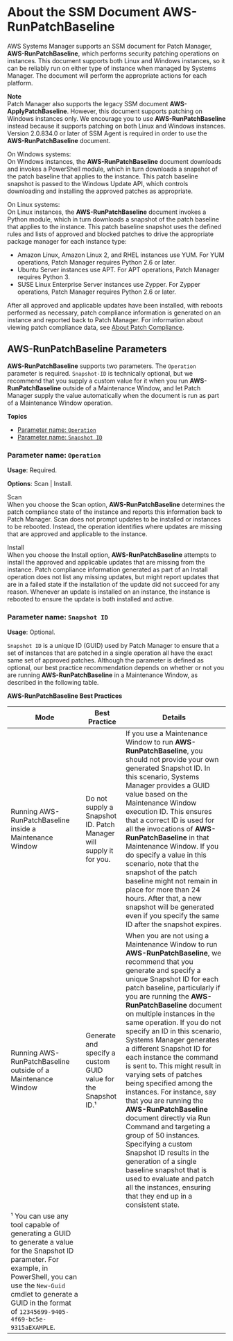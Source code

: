 # About the SSM Document AWS\-RunPatchBaseline<a name="patch-manager-about-aws-runpatchbaseline"></a>

AWS Systems Manager supports an SSM document for Patch Manager, **AWS\-RunPatchBaseline**, which performs security patching operations on instances\. This document supports both Linux and Windows instances, so it can be reliably run on either type of instance when managed by Systems Manager\. The document will perform the appropriate actions for each platform\.

**Note**  
Patch Manager also supports the legacy SSM document **AWS\-ApplyPatchBaseline**\. However, this document supports patching on Windows instances only\. We encourage you to use **AWS\-RunPatchBaseline** instead because it supports patching on both Linux and Windows instances\. Version 2\.0\.834\.0 or later of SSM Agent is required in order to use the **AWS\-RunPatchBaseline** document\.

On Windows systems:  
On Windows instances, the **AWS\-RunPatchBaseline** document downloads and invokes a PowerShell module, which in turn downloads a snapshot of the patch baseline that applies to the instance\. This patch baseline snapshot is passed to the Windows Update API, which controls downloading and installing the approved patches as appropriate\.

On Linux systems:  
On Linux instances, the **AWS\-RunPatchBaseline** document invokes a Python module, which in turn downloads a snapshot of the patch baseline that applies to the instance\. This patch baseline snapshot uses the defined rules and lists of approved and blocked patches to drive the appropriate package manager for each instance type:   
+  Amazon Linux, Amazon Linux 2, and RHEL instances use YUM\. For YUM operations, Patch Manager requires Python 2\.6 or later\. 
+  Ubuntu Server instances use APT\. For APT operations, Patch Manager requires Python 3\. 
+ SUSE Linux Enterprise Server instances use Zypper\. For Zypper operations, Patch Manager requires Python 2\.6 or later\.

After all approved and applicable updates have been installed, with reboots performed as necessary, patch compliance information is generated on an instance and reported back to Patch Manager\. For information about viewing patch compliance data, see [About Patch Compliance](sysman-compliance-about.md#sysman-compliance-monitor-patch)\. 

## AWS\-RunPatchBaseline Parameters<a name="patch-manager-about-aws-runpatchbaseline-parameters"></a>

**AWS\-RunPatchBaseline** supports two parameters\. The `Operation` parameter is required\. `Snapshot-ID` is technically optional, but we recommend that you supply a custom value for it when you run **AWS\-RunPatchBaseline** outside of a Maintenance Window, and let Patch Manager supply the value automatically when the document is run as part of a Maintenance Window operation\.

**Topics**
+ [Parameter name: `Operation`](#patch-manager-about-aws-runpatchbaseline-parameters-operation)
+ [Parameter name: `Snapshot ID`](#patch-manager-about-aws-runpatchbaseline-parameters-snapshot-id)

### Parameter name: `Operation`<a name="patch-manager-about-aws-runpatchbaseline-parameters-operation"></a>

**Usage**: Required\.

**Options**: Scan \| Install\. 

Scan  
When you choose the Scan option, **AWS\-RunPatchBaseline** determines the patch compliance state of the instance and reports this information back to Patch Manager\. Scan does not prompt updates to be installed or instances to be rebooted\. Instead, the operation identifies where updates are missing that are approved and applicable to the instance\. 

Install  
When you choose the Install option, **AWS\-RunPatchBaseline** attempts to install the approved and applicable updates that are missing from the instance\. Patch compliance information generated as part of an Install operation does not list any missing updates, but might report updates that are in a failed state if the installation of the update did not succeed for any reason\. Whenever an update is installed on an instance, the instance is rebooted to ensure the update is both installed and active\.

### Parameter name: `Snapshot ID`<a name="patch-manager-about-aws-runpatchbaseline-parameters-snapshot-id"></a>

**Usage**: Optional\.

`Snapshot ID` is a unique ID \(GUID\) used by Patch Manager to ensure that a set of instances that are patched in a single operation all have the exact same set of approved patches\. Although the parameter is defined as optional, our best practice recommendation depends on whether or not you are running **AWS\-RunPatchBaseline** in a Maintenance Window, as described in the following table\.


**AWS\-RunPatchBaseline Best Practices**  

| Mode | Best Practice | Details | 
| --- | --- | --- | 
| Running AWS\-RunPatchBaseline inside a Maintenance Window | Do not supply a Snapshot ID\. Patch Manager will supply it for you\. |  If you use a Maintenance Window to run **AWS\-RunPatchBaseline**, you should not provide your own generated Snapshot ID\. In this scenario, Systems Manager provides a GUID value based on the Maintenance Window execution ID\. This ensures that a correct ID is used for all the invocations of **AWS\-RunPatchBaseline** in that Maintenance Window\.  If you do specify a value in this scenario, note that the snapshot of the patch baseline might not remain in place for more than 24 hours\. After that, a new snapshot will be generated even if you specify the same ID after the snapshot expires\.   | 
| Running AWS\-RunPatchBaseline outside of a Maintenance Window | Generate and specify a custom GUID value for the Snapshot ID\.¹ |  When you are not using a Maintenance Window to run **AWS\-RunPatchBaseline**, we recommend that you generate and specify a unique Snapshot ID for each patch baseline, particularly if you are running the **AWS\-RunPatchBaseline** document on multiple instances in the same operation\. If you do not specify an ID in this scenario, Systems Manager generates a different Snapshot ID for each instance the command is sent to\. This might result in varying sets of patches being specified among the instances\. For instance, say that you are running the **AWS\-RunPatchBaseline** document directly via Run Command and targeting a group of 50 instances\. Specifying a custom Snapshot ID results in the generation of a single baseline snapshot that is used to evaluate and patch all the instances, ensuring that they end up in a consistent state\.   | 
|  ¹ You can use any tool capable of generating a GUID to generate a value for the Snapshot ID parameter\. For example, in PowerShell, you can use the `New-Guid` cmdlet to generate a GUID in the format of `12345699-9405-4f69-bc5e-9315aEXAMPLE`\.  | 
